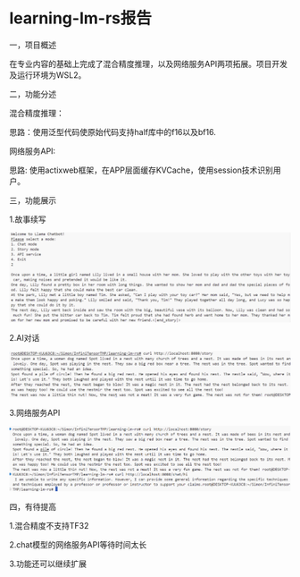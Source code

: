# learning-lm-rs报告

[项目地址]: https://github.com/Simon25772/learning-lm-rs

一，项目概述

在专业内容的基础上完成了混合精度推理，以及网络服务API两项拓展。项目开发及运行环境为WSL2。

二，功能分述

混合精度推理：

思路：使用泛型代码使原始代码支持half库中的f16以及bf16.

网络服务API:

思路: 使用actixweb框架，在APP层面缓存KVCache，使用session技术识别用户。

三，功能展示

1.故事续写

![img](story_show.png)

2.AI对话

![img](chat_show.png)

3.网络服务API

![img](webapi_show.png)

四，有待提高

1.混合精度不支持TF32

2.chat模型的网络服务API等待时间太长

3.功能还可以继续扩展





